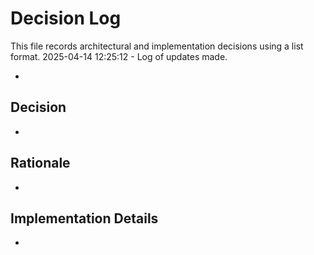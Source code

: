 # Decision Log

This file records architectural and implementation decisions using a list format.
2025-04-14 12:25:12 - Log of updates made.

*

## Decision

*

## Rationale 

*

## Implementation Details

*
